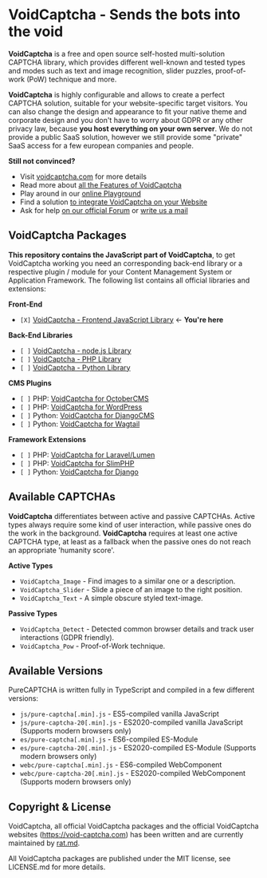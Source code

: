 VoidCaptcha - Sends the bots into the void
==========================================
**VoidCaptcha** is a free and open source self-hosted multi-solution CAPTCHA library, which provides 
different well-known and tested types and modes such as text and image recognition, slider puzzles, 
proof-of-work (PoW) technique and more.

**VoidCaptcha** is highly configurable and allows to create a perfect CAPTCHA solution, suitable for 
your website-specific target visitors. You can also change the design and appearance to fit your 
native theme and corporate design and you don't have to worry about GDPR or any other privacy law, 
because **you host everything on your own server**. We do not provide a public SaaS solution, 
however we still provide some "private" SaaS access for a few european companies and people.

**Still not convinced?**
- Visit [voidcaptcha.com](https://voidcaptcha.com) for more details
- Read more about [all the Features of VoidCaptcha](https://voidcaptcha.com/features)
- Play around in our [online Playground](https://playground.voidcaptcha.com)
- Find a solution [to integrate VoidCaptcha on your Website](https://playground.voidcaptcha.com/integrate)
- Ask for help [on our official Forum](https://help.voidcaptcha.com) or [write us a mail](mailto:help@voidcaptcha.com)


VoidCaptcha Packages
--------------------
**This repository contains the JavaScript part of VoidCaptcha**, to get VoidCaptcha working you need 
an corresponding back-end library or a respective plugin / module for your Content Management 
System or Application Framework. The following list contains all official libraries and extensions:

**Front-End**
- `[X]` [VoidCaptcha - Frontend JavaScript Library](https://github.com/VoidCaptcha/voidcaptcha) <- **You're here**

**Back-End Libraries**
- `[ ]` [VoidCaptcha - node.js Library](https://github.com/VoidCaptcha/voidcaptcha.js)
- `[ ]` [VoidCaptcha - PHP Library](https://github.com/VoidCaptcha/voidcaptcha.php)
- `[ ]` [VoidCaptcha - Python Library](https://github.com/VoidCaptcha/voidcaptcha.py)

**CMS Plugins**
- `[ ]` PHP: [VoidCaptcha for OctoberCMS](https://github.com/VoidCaptcha/oc-voidcaptcha-plugin)
- `[ ]` PHP: [VoidCaptcha for WordPress](https://github.com/VoidCaptcha/wp-voidcaptcha-plugin)
- `[ ]` Python: [VoidCaptcha for DjangoCMS](https://github.com/VoidCaptcha/django-cms-voidcaptcha)
- `[ ]` Python: [VoidCaptcha for Wagtail](https://github.com/VoidCaptcha/wagtail-voidcaptcha)

**Framework Extensions**
- `[ ]` PHP: [VoidCaptcha for Laravel/Lumen](https://github.com/VoidCaptcha/laravel-voidcaptcha)
- `[ ]` PHP: [VoidCaptcha for SlimPHP](https://github.com/VoidCaptcha/slim-voidcaptcha)
- `[ ]` Python: [VoidCaptcha for Django](https://github.com/VoidCaptcha/django-voidcaptcha)


Available CAPTCHAs
------------------
**VoidCaptcha** differentiates between active and passive CAPTCHAs. Active types always require some 
kind of user interaction, while passive ones do the work in the background. **VoidCaptcha** requires 
at least one active CAPTCHA type, at least as a fallback when the passive ones do not reach an 
appropriate 'humanity score'.

**Active Types**
- `VoidCaptcha_Image` - Find images to a similar one or a description.
- `VoidCaptcha_Slider` - Slide a piece of an image to the right position.
- `VoidCaptcha_Text` - A simple obscure styled text-image.

**Passive Types**
- `VoidCaptcha_Detect` - Detected common browser details and track user interactions (GDPR friendly).
- `VoidCaptcha_Pow` - Proof-of-Work technique.


Available Versions
------------------
PureCAPTCHA is written fully in TypeScript and compiled in a few different versions:

- `js/pure-captcha[.min].js` - ES5-compiled vanilla JavaScript
- `js/pure-captcha-20[.min].js` - ES2020-compiled vanilla JavaScript (Supports modern browsers only)
- `es/pure-captcha[.min].js` - ES6-compiled ES-Module
- `es/pure-captcha-20[.min].js` - ES2020-compiled ES-Module (Supports modern browsers only)
- `webc/pure-captcha[.min].js` - ES6-compiled WebComponent
- `webc/pure-captcha-20[.min].js` - ES2020-compiled WebComponent (Supports modern browsers only)


Copyright & License
-------------------
VoidCaptcha, all official VoidCaptcha packages and the official VoidCaptcha websites 
(https://void-captcha.com) has been written and are currently maintained by [rat.md](https://rat.md).

All VoidCaptcha packages are published under the MIT license, see LICENSE.md for more details.
